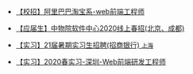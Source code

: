 
- [【校招】阿里巴巴淘宝系-web前端工程师](/school/20200307-hangzhou-taobao.md)

- [【应届生】中物院软件中心2020线上春招(北京、成都)](/school/20200307-chengdu-zwyrjzx.md)

- [【实习】21届暑期实习生招聘(招商银行) `上海`](/school/20200307-shanghai-zsyh.md)

- [【实习】2020春实习-深圳-Web前端研发工程师](/school/20200307-shengzheng-baidu.md)
